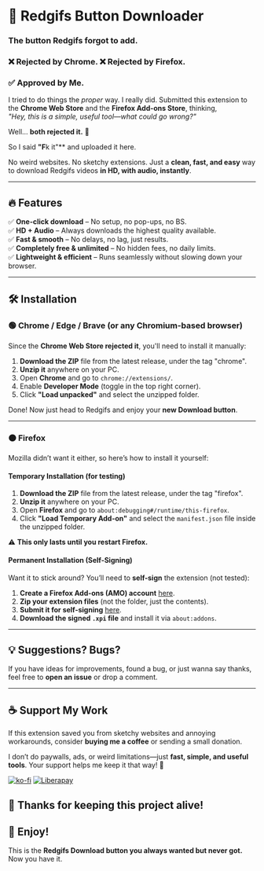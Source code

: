 # 🚀 Redgifs Button Downloader 

### The button Redgifs forgot to add.  

### ❌ Rejected by Chrome. ❌ Rejected by Firefox.  
### ✅ Approved by Me.  

I tried to do things the *proper* way. I really did. Submitted this extension to the **Chrome Web Store** and the **Firefox Add-ons Store**, thinking,  
*"Hey, this is a simple, useful tool—what could go wrong?"*  

Well… **both rejected it.** 🎉  

So I said **"F**k it"** and uploaded it here.  

No weird websites. No sketchy extensions. Just a **clean, fast, and easy** way to download Redgifs videos **in HD, with audio, instantly**.  

---

## 🔥 Features  
✅ **One-click download** – No setup, no pop-ups, no BS.  
✅ **HD + Audio** – Always downloads the highest quality available.  
✅ **Fast & smooth** – No delays, no lag, just results.  
✅ **Completely free & unlimited** – No hidden fees, no daily limits.  
✅ **Lightweight & efficient** – Runs seamlessly without slowing down your browser.  

---

## 🛠️ Installation  

### 🟢 Chrome / Edge / Brave (or any Chromium-based browser)  
Since the **Chrome Web Store rejected it**, you'll need to install it manually:  

1. **Download the ZIP** file from the latest release, under the tag "chrome".  
2. **Unzip it** anywhere on your PC.  
3. Open **Chrome** and go to `chrome://extensions/`.  
4. Enable **Developer Mode** (toggle in the top right corner).  
5. Click **"Load unpacked"** and select the unzipped folder.  

Done! Now just head to Redgifs and enjoy your **new Download button**.  

---

### 🟠 Firefox  
Mozilla didn’t want it either, so here’s how to install it yourself:  

#### **Temporary Installation (for testing)**  
1. **Download the ZIP** file from the latest release, under the tag "firefox".  
2. **Unzip it** anywhere on your PC.  
3. Open **Firefox** and go to `about:debugging#/runtime/this-firefox`.  
4. Click **"Load Temporary Add-on"** and select the `manifest.json` file inside the unzipped folder.  

⚠️ **This only lasts until you restart Firefox.**  

#### **Permanent Installation (Self-Signing)**  
Want it to stick around? You’ll need to **self-sign** the extension (not tested):  

1. **Create a Firefox Add-ons (AMO) account** [here](https://addons.mozilla.org/developers/).  
2. **Zip your extension files** (not the folder, just the contents).  
3. **Submit it for self-signing** [here](https://addons.mozilla.org/en-US/developers/addon/submit/distribution).  
4. **Download the signed `.xpi` file** and install it via `about:addons`.  

---

## 💡 Suggestions? Bugs?  
If you have ideas for improvements, found a bug, or just wanna say thanks, feel free to **open an issue** or drop a comment.  

---
## ☕ Support My Work  

If this extension saved you from sketchy websites and annoying workarounds, consider **buying me a coffee** or sending a small donation.  

I don’t do paywalls, ads, or weird limitations—just **fast, simple, and useful tools**. Your support helps me keep it that way! 🚀  

[![ko-fi](https://ko-fi.com/img/githubbutton_sm.svg)](https://ko-fi.com/M4M31B5A8B)
[![Liberapay](https://img.shields.io/badge/Support%20Me%20on%20Liberapay-%23F6C915?style=for-the-badge&logo=liberapay&logoColor=black)](https://it.liberapay.com/freerebirth/)  


💙 **Thanks for keeping this project alive!** 
---

## 🚀 Enjoy!  
This is the **Redgifs Download button you always wanted but never got.** Now you have it.  
